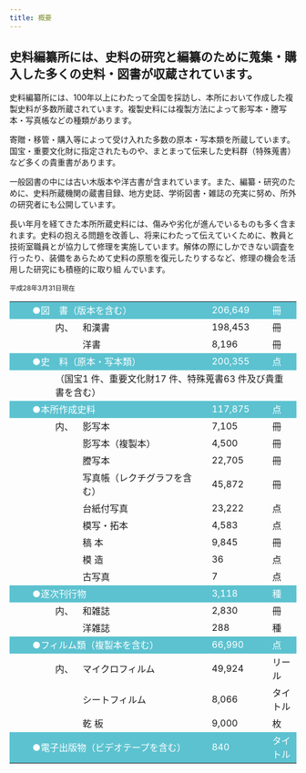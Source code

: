 ```yaml
---
title: 概要
---
```


<h2 class="h03">
    史料編纂所には、史料の研究と編纂のために蒐集・購入した多くの史料・図書が収蔵されています。
</h2>

<v-img class="mb1" src="/assets/img/collection/collect_tokubetsu.jpeg" caption="特別収蔵庫"></v-img>

史料編纂所には、100年以上にわたって全国を採訪し、本所において作成した複製史料が多数所蔵されています。複製史料には複製方法によって影写本・謄写本・写真帳などの種類があります。



寄贈・移管・購入等によって受け入れた多数の原本・写本類を所蔵しています。国宝・重要文化財に指定されたものや、まとまって伝来した史料群（特殊蒐書）など多くの貴重書があります。



一般図書の中には古い木版本や洋古書が含まれています。また、編纂・研究のために、史料所蔵機関の蔵書目録、地方史誌、学術図書・雑誌の充実に努め、所外の研究者にも公開しています。



長い年月を経てきた本所所蔵史料には、傷みや劣化が進んでいるものも多く含まれます。史料の抱える問題を改善し、将来にわたって伝えていくために、教員と技術室職員とが協力して修理を実施しています。解体の際にしかできない調査を行ったり、装備をあらためて史料の原態を復元したりするなど、修理の機会を活用した研究にも積極的に取り組 んでいます。

<div class="text-right mb05">
<small>
平成28年3月31日現在
</small>
</div>

<table>
<tbody><tr style="background-color: #5cc2d0; color: white;">
<td width="2%">　</td>
<td colspan="3" >●図　書（版本を含む） </td>
<td class="text-right" >206,649</td>
<td >冊</td>
</tr>
<tr>
<td>　</td>
<td width="8%">　</td>
<td width="5%" class="ac">内、</td>
<td width="45%">和漢書</td>
<td class="text-right">198,453</td>
<td width="10%">冊</td>
</tr>
<tr>
<td>　</td>
<td width="8%">　</td>
<td width="5%" class="ac">　</td>
<td width="45%">洋書</td>
<td class="text-right">8,196</td>
<td width="10%">冊</td>
</tr>
<tr style="background-color: #5cc2d0; color: white;">
<td width="2%" >　</td>
<td colspan="3" >●史　料（原本・写本類）</td>
<td class="text-right" >200,355</td>
<td >点</td>
</tr>
<tr>
<td>　</td>
<td width="8%">　</td>
<td colspan="4">（国宝1 件、重要文化財17 件、特殊蒐書63 件及び貴重書を含む）</td>
</tr>
<tr style="background-color: #5cc2d0; color: white;">
<td width="2%" >　</td>
<td colspan="3" >●本所作成史料</td>
<td class="text-right" >117,875</td>
<td >点</td>
</tr>
<tr>
<td>　</td>
<td width="8%">　</td>
<td width="5%" class="ac">内、</td>
<td width="45%">影写本</td>
<td class="text-right">7,105</td>
<td width="10%">冊</td>
</tr>
<tr>
<td>　</td>
<td width="8%">　</td>
<td width="5%" class="ac">　</td>
<td width="45%">影写本（複製本）</td>
<td class="text-right">4,500</td>
<td width="10%">冊</td>
</tr>
<tr>
<td>　</td>
<td width="8%">　</td>
<td width="5%" class="ac">　</td>
<td width="45%">謄写本</td>
<td class="text-right">22,705</td>
<td width="10%">冊</td>
</tr>
<tr>
<td>　</td>
<td width="8%">　</td>
<td width="5%" class="ac">　</td>
<td width="45%">写真帳（レクチグラフを含む） </td>
<td class="text-right">45,872</td>
<td width="10%">冊</td>
</tr>
<tr>
<td>　</td>
<td width="8%">　</td>
<td width="5%" class="ac">　</td>
<td width="45%">台紙付写真</td>
<td class="text-right">23,222</td>
<td width="10%">点</td>
</tr>
<tr>
<td>　</td>
<td width="8%">　</td>
<td width="5%" class="ac">　</td>
<td width="45%">模写・拓本</td>
<td class="text-right">4,583</td>
<td width="10%">点</td>
</tr>
<tr>
<td>　</td>
<td width="8%">　</td>
<td width="5%" class="ac">　</td>
<td width="45%">稿 本</td>
<td class="text-right">9,845</td>
<td width="10%">冊</td>
</tr>
<tr>
<td>　</td>
<td width="8%">　</td>
<td width="5%" class="ac">　</td>
<td width="45%">模 造</td>
<td class="text-right">36</td>
<td width="10%">点</td>
</tr>
<tr>
<td>　</td>
<td width="8%">　</td>
<td width="5%" class="ac">　</td>
<td width="45%">古写真</td>
<td class="text-right">7</td>
<td width="10%">点</td>
</tr>
<tr style="background-color: #5cc2d0; color: white;">
<td width="2%" >　</td>
<td colspan="3" >●逐次刊行物</td>
<td class="text-right" >3,118</td>
<td >種</td>
</tr>
<tr>
<td>　</td>
<td width="8%">　</td>
<td width="5%" class="ac">内、</td>
<td width="45%">和雑誌</td>
<td class="text-right">2,830</td>
<td width="10%">冊</td>
</tr>
<tr>
<td>　</td>
<td width="8%">　</td>
<td width="5%" class="ac">　</td>
<td width="45%">洋雑誌</td>
<td class="text-right">288</td>
<td width="10%">種</td>
</tr>
<tr style="background-color: #5cc2d0; color: white;">
<td width="2%" >　</td>
<td colspan="3" >●フィルム類（複製本を含む）</td>
<td class="text-right" >66,990</td>
<td >点</td>
</tr>
<tr>
<td>　</td>
<td width="8%">　</td>
<td width="5%" class="ac">内、</td>
<td width="45%">マイクロフィルム</td>
<td class="text-right">49,924</td>
<td width="10%">リール</td>
</tr>
<tr>
<td>　</td>
<td width="8%">　</td>
<td width="5%" class="ac">　</td>
<td width="45%">シートフィルム</td>
<td class="text-right">8,066</td>
<td width="10%">タイトル</td>
</tr>
<tr>
<td>　</td>
<td width="8%">　</td>
<td width="5%" class="ac">　</td>
<td width="45%">乾 板</td>
<td class="text-right">9,000</td>
<td width="10%">枚</td>
</tr>
<tr style="background-color: #5cc2d0; color: white;">
<td width="2%" >　</td>
<td colspan="3" >●電子出版物（ビデオテープを含む）</td>
<td class="text-right" >840</td>
<td >タイトル</td>
</tr>
</tbody></table>
